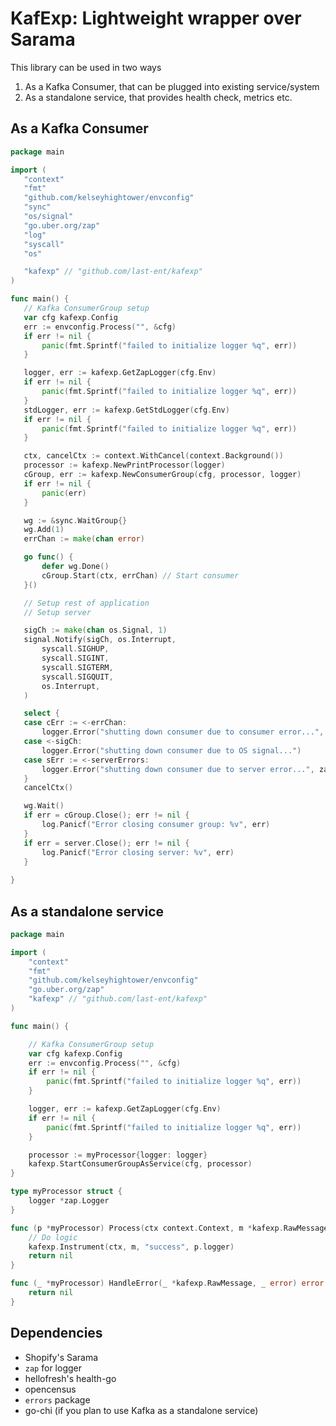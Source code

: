 # KafExp: Lightweight wrapper over Sarama

This library can be used in two ways

1. As a Kafka Consumer, that can be plugged into existing service/system
2. As a standalone service, that provides health check, metrics etc.

## As a Kafka Consumer

 ```go
package main

import (
	"context"
	"fmt"
	"github.com/kelseyhightower/envconfig"
	"sync"
	"os/signal"
	"go.uber.org/zap"
	"log"
	"syscall"
	"os"

	"kafexp" // "github.com/last-ent/kafexp"
)

func main() {
	// Kafka ConsumerGroup setup
	var cfg kafexp.Config
	err := envconfig.Process("", &cfg)
	if err != nil {
		panic(fmt.Sprintf("failed to initialize logger %q", err))
	}

	logger, err := kafexp.GetZapLogger(cfg.Env)
	if err != nil {
		panic(fmt.Sprintf("failed to initialize logger %q", err))
	}
	stdLogger, err := kafexp.GetStdLogger(cfg.Env)
	if err != nil {
		panic(fmt.Sprintf("failed to initialize logger %q", err))
	}

	ctx, cancelCtx := context.WithCancel(context.Background())
	processor := kafexp.NewPrintProcessor(logger)
	cGroup, err := kafexp.NewConsumerGroup(cfg, processor, logger)
	if err != nil {
		panic(err)
	}

	wg := &sync.WaitGroup{}
	wg.Add(1)
	errChan := make(chan error)

	go func() {
		defer wg.Done()
		cGroup.Start(ctx, errChan) // Start consumer
	}()

	// Setup rest of application
	// Setup server

	sigCh := make(chan os.Signal, 1)
	signal.Notify(sigCh, os.Interrupt,
		syscall.SIGHUP,
		syscall.SIGINT,
		syscall.SIGTERM,
		syscall.SIGQUIT,
		os.Interrupt,
	)

	select {
	case cErr := <-errChan:
		logger.Error("shutting down consumer due to consumer error...", zap.Error(cErr))
	case <-sigCh:
		logger.Error("shutting down consumer due to OS signal...")
	case sErr := <-serverErrors:
		logger.Error("shutting down consumer due to server error...", zap.Error(sErr))
	}
	cancelCtx()

	wg.Wait()
	if err = cGroup.Close(); err != nil {
		log.Panicf("Error closing consumer group: %v", err)
	}
	if err = server.Close(); err != nil {
		log.Panicf("Error closing server: %v", err)
	}
	
}


```

## As a standalone service

```go
package main

import (
	"context"
	"fmt"
	"github.com/kelseyhightower/envconfig"
	"go.uber.org/zap"
	"kafexp" // "github.com/last-ent/kafexp"
)

func main() {

	// Kafka ConsumerGroup setup
	var cfg kafexp.Config
	err := envconfig.Process("", &cfg)
	if err != nil {
		panic(fmt.Sprintf("failed to initialize logger %q", err))
	}

	logger, err := kafexp.GetZapLogger(cfg.Env)
	if err != nil {
		panic(fmt.Sprintf("failed to initialize logger %q", err))
	}

	processor := myProcessor{logger: logger}
	kafexp.StartConsumerGroupAsService(cfg, processor)
}

type myProcessor struct {
	logger *zap.Logger
}

func (p *myProcessor) Process(ctx context.Context, m *kafexp.RawMessage) error {
	// Do logic
	kafexp.Instrument(ctx, m, "success", p.logger)
	return nil
}

func (_ *myProcessor) HandleError(_ *kafexp.RawMessage, _ error) error {
	return nil
}

```

## Dependencies

* Shopify's Sarama
* `zap` for logger
* hellofresh's health-go
* opencensus
* `errors` package
* go-chi (if you plan to use Kafka as a standalone service)

